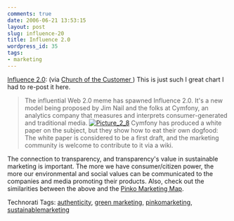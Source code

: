 ```yaml
---
comments: true
date: 2006-06-21 13:53:15
layout: post
slug: influence-20
title: Influence 2.0
wordpress_id: 35
tags:
- marketing
---
```


[Influence 2.0](http://customerevangelists.typepad.com/blog/2006/06/influence_20.html): (via [Church of the Customer ](http://customerevangelists.typepad.com/blog/))   This is just such I great chart I had to re-post it here.


> The influential Web 2.0 meme has spawned Influence 2.0. It's a new model being proposed by Jim Nail and the folks at Cymfony, an analytics company that measures and interprets consumer-generated and traditional media.
[![Picture_2_8](http://customerevangelists.typepad.com/photos/uncategorized/picture_2_8.png)](http://customerevangelists.typepad.com/photos/uncategorized/picture_2_8.png)
Cymfony has produced a white paper on the subject, but they show how to eat their own dogfood: The white paper is considered to be a first draft, and the marketing community is welcome to contribute to it via a wiki.


The connection to transparency, and transparency's value in sustainable marketing is important. The more we have consumer/citizen power, the more our environmental and social values can be communicated to the companies and media promoting their products. Also, check out the similarities between the above and the [Pinko Marketing Map](http://pinkomarketing.pbwiki.com/Marketing%20Map).




Technorati Tags: [authenticity](http://www.technorati.com/tag/authenticity), [green marketing](http://www.technorati.com/tag/green%20marketing), [pinkomarketing](http://www.technorati.com/tag/pinkomarketing), [sustainablemarketing](http://www.technorati.com/tag/sustainablemarketing)



